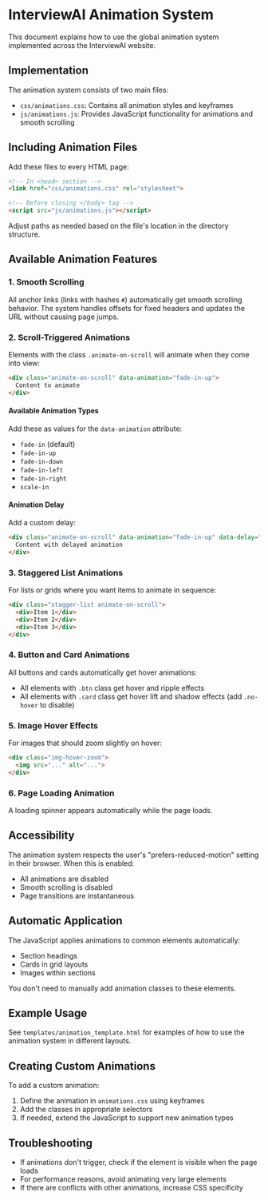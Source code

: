 # InterviewAI Animation System

This document explains how to use the global animation system implemented across the InterviewAI website.

## Implementation

The animation system consists of two main files:

- `css/animations.css`: Contains all animation styles and keyframes
- `js/animations.js`: Provides JavaScript functionality for animations and smooth scrolling

## Including Animation Files

Add these files to every HTML page:

```html
<!-- In <head> section -->
<link href="css/animations.css" rel="stylesheet">

<!-- Before closing </body> tag -->
<script src="js/animations.js"></script>
```

Adjust paths as needed based on the file's location in the directory structure.

## Available Animation Features

### 1. Smooth Scrolling

All anchor links (links with hashes `#`) automatically get smooth scrolling behavior. 
The system handles offsets for fixed headers and updates the URL without causing page jumps.

### 2. Scroll-Triggered Animations

Elements with the class `.animate-on-scroll` will animate when they come into view:

```html
<div class="animate-on-scroll" data-animation="fade-in-up">
  Content to animate
</div>
```

#### Available Animation Types

Add these as values for the `data-animation` attribute:

- `fade-in` (default)
- `fade-in-up`
- `fade-in-down`
- `fade-in-left`
- `fade-in-right`
- `scale-in`

#### Animation Delay

Add a custom delay:

```html
<div class="animate-on-scroll" data-animation="fade-in-up" data-delay="0.3s">
  Content with delayed animation
</div>
```

### 3. Staggered List Animations

For lists or grids where you want items to animate in sequence:

```html
<div class="stagger-list animate-on-scroll">
  <div>Item 1</div>
  <div>Item 2</div>
  <div>Item 3</div>
</div>
```

### 4. Button and Card Animations

All buttons and cards automatically get hover animations:

- All elements with `.btn` class get hover and ripple effects
- All elements with `.card` class get hover lift and shadow effects (add `.no-hover` to disable)

### 5. Image Hover Effects

For images that should zoom slightly on hover:

```html
<div class="img-hover-zoom">
  <img src="..." alt="...">
</div>
```

### 6. Page Loading Animation

A loading spinner appears automatically while the page loads.

## Accessibility

The animation system respects the user's "prefers-reduced-motion" setting in their browser. When this is enabled:

- All animations are disabled
- Smooth scrolling is disabled
- Page transitions are instantaneous

## Automatic Application

The JavaScript applies animations to common elements automatically:

- Section headings
- Cards in grid layouts
- Images within sections

You don't need to manually add animation classes to these elements.

## Example Usage

See `templates/animation_template.html` for examples of how to use the animation system in different layouts.

## Creating Custom Animations

To add a custom animation:

1. Define the animation in `animations.css` using keyframes
2. Add the classes in appropriate selectors
3. If needed, extend the JavaScript to support new animation types

## Troubleshooting

- If animations don't trigger, check if the element is visible when the page loads
- For performance reasons, avoid animating very large elements
- If there are conflicts with other animations, increase CSS specificity 